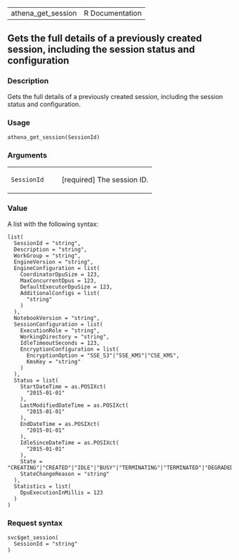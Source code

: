 <table style="width: 100%;">
<tbody>
<tr class="odd">
<td>athena_get_session</td>
<td style="text-align: right;">R Documentation</td>
</tr>
</tbody>
</table>

## Gets the full details of a previously created session, including the session status and configuration

### Description

Gets the full details of a previously created session, including the
session status and configuration.

### Usage

    athena_get_session(SessionId)

### Arguments

<table>
<colgroup>
<col style="width: 35%" />
<col style="width: 65%" />
</colgroup>
<tbody>
<tr class="odd">
<td><code id="athena_get_session_:_SessionId">SessionId</code></td>
<td><p>[required] The session ID.</p></td>
</tr>
</tbody>
</table>

### Value

A list with the following syntax:

    list(
      SessionId = "string",
      Description = "string",
      WorkGroup = "string",
      EngineVersion = "string",
      EngineConfiguration = list(
        CoordinatorDpuSize = 123,
        MaxConcurrentDpus = 123,
        DefaultExecutorDpuSize = 123,
        AdditionalConfigs = list(
          "string"
        )
      ),
      NotebookVersion = "string",
      SessionConfiguration = list(
        ExecutionRole = "string",
        WorkingDirectory = "string",
        IdleTimeoutSeconds = 123,
        EncryptionConfiguration = list(
          EncryptionOption = "SSE_S3"|"SSE_KMS"|"CSE_KMS",
          KmsKey = "string"
        )
      ),
      Status = list(
        StartDateTime = as.POSIXct(
          "2015-01-01"
        ),
        LastModifiedDateTime = as.POSIXct(
          "2015-01-01"
        ),
        EndDateTime = as.POSIXct(
          "2015-01-01"
        ),
        IdleSinceDateTime = as.POSIXct(
          "2015-01-01"
        ),
        State = "CREATING"|"CREATED"|"IDLE"|"BUSY"|"TERMINATING"|"TERMINATED"|"DEGRADED"|"FAILED",
        StateChangeReason = "string"
      ),
      Statistics = list(
        DpuExecutionInMillis = 123
      )
    )

### Request syntax

    svc$get_session(
      SessionId = "string"
    )
